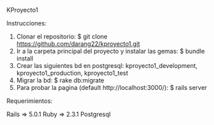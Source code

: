 KProyecto1

Instrucciones:

1. Clonar el repositorio: $ git clone https://github.com/darang22/kproyecto1.git
2. Ir a la carpeta principal del proyecto y instalar las gemas: $ bundle install
3. Crear las siguientes bd en postgresql: kproyecto1_development, kproyecto1_production, kproyecto1_test
4. Migrar la bd: $ rake db:migrate
5. Para probar la pagina (default http://localhost:3000/): $ rails server

Requerimientos: 

Rails => 5.0.1
Ruby => 2.3.1
Postgresql

